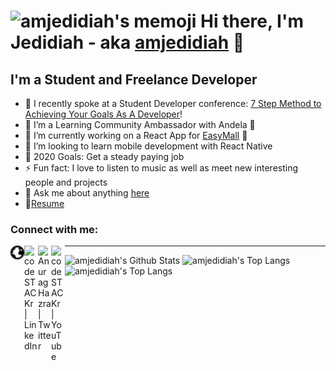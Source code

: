 # <img src="https://lh3.googleusercontent.com/4iebeAVwfOmksPvAbxFQXaPcqQwMSWE3rBxigUTOozBt1_NqGVafOvfBR5f-ufkOfnHrICBcPntkyOTIvnGZ6UWAbqLW8dx4OnDloAqWeP-G4AUQm4_36a2tX7MEUAo2zxtBZci_2t18sb1iVkFackwBRP5WdiL6aMP6fSs_rmYxg99YYcI_dyx6qJBSWAmhY4vgx-1Qn2fQe-7EBhqlC9AtkbZ_PlqYuZolWlCvMHcfbPYhB2sgNEoLocIEHaGOYsbTuIe8FeLqvyM9JSsbrkuQ_cj-1KBPOEoiVi8F6CodnyY-BKcN_dr68xKFnxcBSqb0sTw8PGvCkalurGdj6rmvNHfoL2T1sowyZuHr25kBLvhr8410c3dei5bEZ2nTEKfaI9Mp2Jc377s6FBxpbJNipWEil84bwPXcZnXx6mayI0OAKt9-UfqwYxRPiXSCNTHSFmf1Z8gLAC43Le4uJprrDt-19mn9kl0BVQR245O7lnaY8U9ciH5CMec7pZ8Nhx5DMbAOapEZZ2LAPGBcAGMS7w4IfP1_e5hU1iiAHrD0DKzS2vYMBE2X4hhQdrTBhegs3Hij-CFKntqb1VM6u6sSePuQSjY-XxNtKYWyxJ2W6ljKhyEXmoq2vWZ4jA0YDsRi2B2Wjb_Lf4gORH9m4Jf3u1v5McY2PdX_flfsT7JhrqJcmX4XPNK5-Il9Fw=w379-h453-no?authuser=0" width="150" alt="amjedidiah's memoji" /> Hi there, I'm Jedidiah - aka [amjedidiah][website] 👋

## I'm a Student and Freelance Developer

- 🔭 I recently spoke at a Student Developer conference: [7 Step Method to Achieving Your Goals As A Developer][studentbuild]!
- 🌱 I’m a Learning Community
  Ambassador with Andela 🤣
- 🌱 I’m currently working on a React App for [EasyMall][easymall] 🤣
- 👯 I’m looking to learn mobile development with React Native
- 🥅 2020 Goals: Get a steady paying job
- ⚡ Fun fact: I love to listen to music as well as meet new interesting people and projects
- 💬 Ask me about anything [here][issues]
- 📝[Resume][resume]

### Connect with me:

[<img align="left" alt="github profile" width="22px" src="https://raw.githubusercontent.com/iconic/open-iconic/master/svg/globe.svg" />][website]
[<img align="left" alt="codeSTACKr | LinkedIn" width="22px" src="https://cdn.jsdelivr.net/npm/simple-icons@v3/icons/linkedin.svg" />][linkedin]
[<img align="left" alt="Anurag Hazra | Twitter" width="21px" src="https://raw.githubusercontent.com/anuraghazra/anuraghazra/master/assets/twitter.svg" />][twitter]
[<img align="left" alt="codeSTACKr | YouTube" width="22px" src="https://cdn.jsdelivr.net/npm/simple-icons@v3/icons/youtube.svg" />][youtube]

---

<img alt="amjedidiah's Github Stats" src="https://github-readme-stats.vercel.app/api?username=amjedidiah&count_private=true&theme=dracula&show_icons=true&icon_color=d5397a&layout=compact" />

<img alt="amjedidiah's Top Langs" src="https://github-readme-stats.vercel.app/api/top-langs/?username=amjedidiah&count_private=true&theme=dracula&show_icons=true&icon_color=d5397a&layout=compact" />

<img alt="amjedidiah's Top Langs" src="https://github-readme-stats.vercel.app/api/wakatime?username=amjedidiah" />

[website]: https://github.com/amjedidiah
[twitter]: https://twitter.com/am_jedidiah
[youtube]: https://www.youtube.com/channel/UCEX9Zb6gymuMQQflo5zFISg
[linkedin]: https://www.linkedin.com/in/am-jedidiah
[studentbuild]: https://youtu.be/nmv_et2QFBI
[easymall]: https://easymall.bss.design/
[issues]: https://github.com/amjedidiah/amjedidiah/issues
[resume]: https://drive.google.com/file/d/1NmCDhqQF_0j85sUbdlmQvTZ4vsBeWNML/view?usp=sharing
